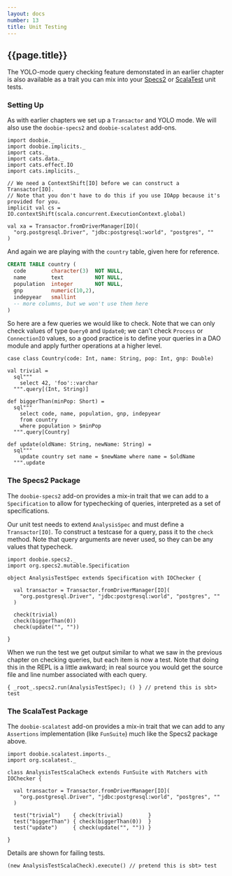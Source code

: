 ```yaml
---
layout: docs
number: 13
title: Unit Testing
---
```


## {{page.title}}

The YOLO-mode query checking feature demonstated in an earlier chapter is also available as a trait you can mix into your [Specs2](http://etorreborre.github.io/specs2/) or [ScalaTest](http://www.scalatest.org/) unit tests.

### Setting Up

As with earlier chapters we set up a `Transactor` and YOLO mode. We will also use the `doobie-specs2` and `doobie-scalatest` add-ons.

```tut:silent
import doobie._
import doobie.implicits._
import cats._
import cats.data._
import cats.effect.IO
import cats.implicits._

// We need a ContextShift[IO] before we can construct a Transactor[IO].
// Note that you don't have to do this if you use IOApp because it's provided for you.
implicit val cs = IO.contextShift(scala.concurrent.ExecutionContext.global)

val xa = Transactor.fromDriverManager[IO](
  "org.postgresql.Driver", "jdbc:postgresql:world", "postgres", ""
)
```

And again we are playing with the `country` table, given here for reference.

```sql
CREATE TABLE country (
  code        character(3)  NOT NULL,
  name        text          NOT NULL,
  population  integer       NOT NULL,
  gnp         numeric(10,2),
  indepyear   smallint
  -- more columns, but we won't use them here
)
```

So here are a few queries we would like to check. Note that we can only check values of type `Query0` and `Update0`; we can't check `Process` or `ConnectionIO` values, so a good practice is to define your queries in a DAO module and apply further operations at a higher level.

```tut:silent
case class Country(code: Int, name: String, pop: Int, gnp: Double)

val trivial =
  sql"""
    select 42, 'foo'::varchar
  """.query[(Int, String)]

def biggerThan(minPop: Short) =
  sql"""
    select code, name, population, gnp, indepyear
    from country
    where population > $minPop
  """.query[Country]

def update(oldName: String, newName: String) =
  sql"""
    update country set name = $newName where name = $oldName
  """.update
```

### The Specs2 Package

The `doobie-specs2` add-on provides a mix-in trait that we can add to a `Specification` to allow for typechecking of queries, interpreted as a set of specifications.

Our unit test needs to extend `AnalysisSpec` and must define a `Transactor[IO]`. To construct a testcase for a query, pass it to the `check` method. Note that query arguments are never used, so they can be any values that typecheck.

```tut:silent
import doobie.specs2._
import org.specs2.mutable.Specification

object AnalysisTestSpec extends Specification with IOChecker {

  val transactor = Transactor.fromDriverManager[IO](
    "org.postgresql.Driver", "jdbc:postgresql:world", "postgres", ""
  )

  check(trivial)
  check(biggerThan(0))
  check(update("", ""))

}
```

When we run the test we get output similar to what we saw in the previous chapter on checking queries, but each item is now a test. Note that doing this in the REPL is a little awkward; in real source you would get the source file and line number associated with each query.

```tut:plain
{ _root_.specs2.run(AnalysisTestSpec); () } // pretend this is sbt> test
```

### The ScalaTest Package

The `doobie-scalatest` add-on provides a mix-in trait that we can add to any `Assertions` implementation (like `FunSuite`) much like the Specs2 package above.

```tut:silent
import doobie.scalatest.imports._
import org.scalatest._

class AnalysisTestScalaCheck extends FunSuite with Matchers with IOChecker {

  val transactor = Transactor.fromDriverManager[IO](
    "org.postgresql.Driver", "jdbc:postgresql:world", "postgres", ""
  )

  test("trivial")    { check(trivial)        }
  test("biggerThan") { check(biggerThan(0))  }
  test("update")     { check(update("", "")) }

}
```

Details are shown for failing tests.

```tut:plain
(new AnalysisTestScalaCheck).execute() // pretend this is sbt> test
```
